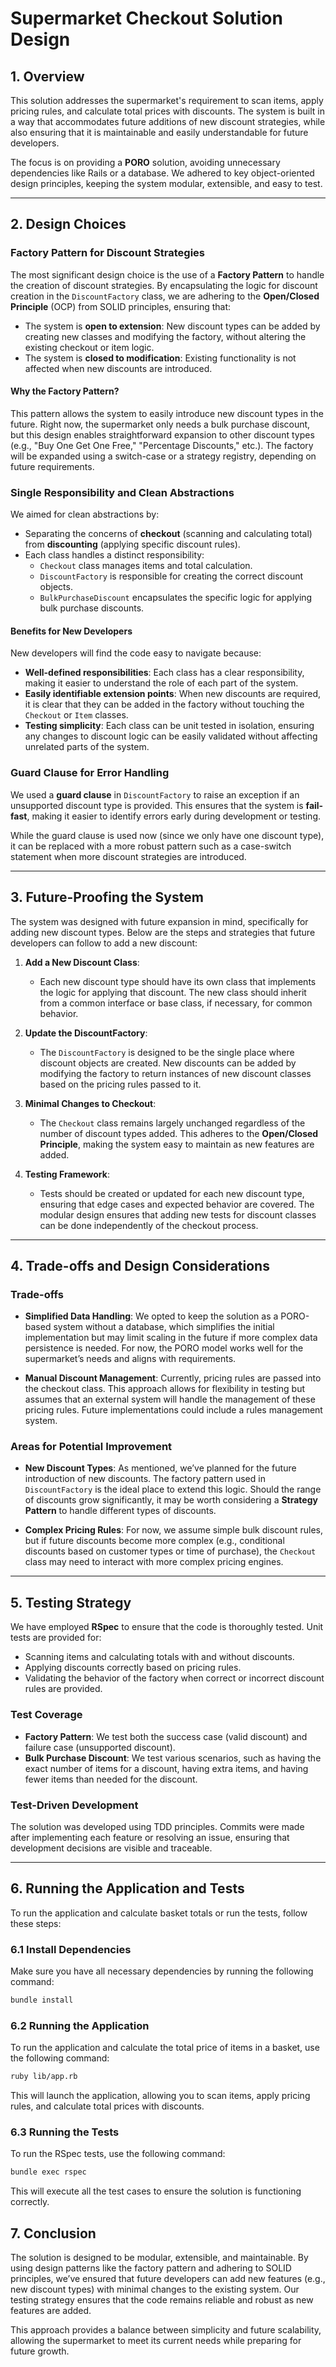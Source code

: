 # Supermarket Checkout Solution Design

## 1. Overview

This solution addresses the supermarket's requirement to scan items, apply pricing rules, and calculate total prices with discounts. The system is built in a way that accommodates future additions of new discount strategies, while also ensuring that it is maintainable and easily understandable for future developers.

The focus is on providing a **PORO** solution, avoiding unnecessary dependencies like Rails or a database. We adhered to key object-oriented design principles, keeping the system modular, extensible, and easy to test.

---

## 2. Design Choices

### Factory Pattern for Discount Strategies

The most significant design choice is the use of a **Factory Pattern** to handle the creation of discount strategies. By encapsulating the logic for discount creation in the `DiscountFactory` class, we are adhering to the **Open/Closed Principle** (OCP) from SOLID principles, ensuring that:

- The system is **open to extension**: New discount types can be added by creating new classes and modifying the factory, without altering the existing checkout or item logic.
- The system is **closed to modification**: Existing functionality is not affected when new discounts are introduced.

#### Why the Factory Pattern?

This pattern allows the system to easily introduce new discount types in the future. Right now, the supermarket only needs a bulk purchase discount, but this design enables straightforward expansion to other discount types (e.g., "Buy One Get One Free," "Percentage Discounts," etc.). The factory will be expanded using a switch-case or a strategy registry, depending on future requirements.

### Single Responsibility and Clean Abstractions

We aimed for clean abstractions by:

- Separating the concerns of **checkout** (scanning and calculating total) from **discounting** (applying specific discount rules).
- Each class handles a distinct responsibility:
  - `Checkout` class manages items and total calculation.
  - `DiscountFactory` is responsible for creating the correct discount objects.
  - `BulkPurchaseDiscount` encapsulates the specific logic for applying bulk purchase discounts.

#### Benefits for New Developers

New developers will find the code easy to navigate because:

- **Well-defined responsibilities**: Each class has a clear responsibility, making it easier to understand the role of each part of the system.
- **Easily identifiable extension points**: When new discounts are required, it is clear that they can be added in the factory without touching the `Checkout` or `Item` classes.
- **Testing simplicity**: Each class can be unit tested in isolation, ensuring any changes to discount logic can be easily validated without affecting unrelated parts of the system.

### Guard Clause for Error Handling

We used a **guard clause** in `DiscountFactory` to raise an exception if an unsupported discount type is provided. This ensures that the system is **fail-fast**, making it easier to identify errors early during development or testing.

While the guard clause is used now (since we only have one discount type), it can be replaced with a more robust pattern such as a case-switch statement when more discount strategies are introduced. 

---

## 3. Future-Proofing the System

The system was designed with future expansion in mind, specifically for adding new discount types. Below are the steps and strategies that future developers can follow to add a new discount:

1. **Add a New Discount Class**:
   - Each new discount type should have its own class that implements the logic for applying that discount. The new class should inherit from a common interface or base class, if necessary, for common behavior.

2. **Update the DiscountFactory**:
   - The `DiscountFactory` is designed to be the single place where discount objects are created. New discounts can be added by modifying the factory to return instances of new discount classes based on the pricing rules passed to it.

3. **Minimal Changes to Checkout**:
   - The `Checkout` class remains largely unchanged regardless of the number of discount types added. This adheres to the **Open/Closed Principle**, making the system easy to maintain as new features are added.

4. **Testing Framework**:
   - Tests should be created or updated for each new discount type, ensuring that edge cases and expected behavior are covered. The modular design ensures that adding new tests for discount classes can be done independently of the checkout process.

---

## 4. Trade-offs and Design Considerations

### Trade-offs

- **Simplified Data Handling**: We opted to keep the solution as a PORO-based system without a database, which simplifies the initial implementation but may limit scaling in the future if more complex data persistence is needed. For now, the PORO model works well for the supermarket’s needs and aligns with requirements.
  
- **Manual Discount Management**: Currently, pricing rules are passed into the checkout class. This approach allows for flexibility in testing but assumes that an external system will handle the management of these pricing rules. Future implementations could include a rules management system.

### Areas for Potential Improvement

- **New Discount Types**: As mentioned, we’ve planned for the future introduction of new discounts. The factory pattern used in `DiscountFactory` is the ideal place to extend this logic. Should the range of discounts grow significantly, it may be worth considering a **Strategy Pattern** to handle different types of discounts.
  
- **Complex Pricing Rules**: For now, we assume simple bulk discount rules, but if future discounts become more complex (e.g., conditional discounts based on customer types or time of purchase), the `Checkout` class may need to interact with more complex pricing engines.

---

## 5. Testing Strategy

We have employed **RSpec** to ensure that the code is thoroughly tested. Unit tests are provided for:

- Scanning items and calculating totals with and without discounts.
- Applying discounts correctly based on pricing rules.
- Validating the behavior of the factory when correct or incorrect discount rules are provided.

### Test Coverage

- **Factory Pattern**: We test both the success case (valid discount) and failure case (unsupported discount).
- **Bulk Purchase Discount**: We test various scenarios, such as having the exact number of items for a discount, having extra items, and having fewer items than needed for the discount.

### Test-Driven Development

The solution was developed using TDD principles. Commits were made after implementing each feature or resolving an issue, ensuring that development decisions are visible and traceable.

---

## 6. Running the Application and Tests

To run the application and calculate basket totals or run the tests, follow these steps:

### 6.1 Install Dependencies

Make sure you have all necessary dependencies by running the following command:

```bash
bundle install
```

### 6.2 Running the Application

To run the application and calculate the total price of items in a basket, use the following command:

```bash
ruby lib/app.rb
```

This will launch the application, allowing you to scan items, apply pricing rules, and calculate total prices with discounts.

### 6.3 Running the Tests

To run the RSpec tests, use the following command:

```bash
bundle exec rspec
```

This will execute all the test cases to ensure the solution is functioning correctly.

## 7. Conclusion

The solution is designed to be modular, extensible, and maintainable. By using design patterns like the factory pattern and adhering to SOLID principles, we’ve ensured that future developers can add new features (e.g., new discount types) with minimal changes to the existing system. Our testing strategy ensures that the code remains reliable and robust as new features are added.

This approach provides a balance between simplicity and future scalability, allowing the supermarket to meet its current needs while preparing for future growth.

